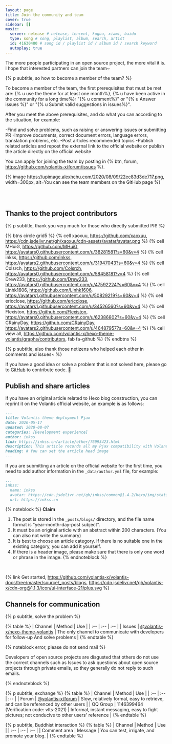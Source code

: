 ```yaml
---
layout: page
title: Join the community and team
cover: true
sidebar: []
music:
  server: netease # netease, tencent, kugou, xiami, baidu
  type: song # song, playlist, album, search, artist
  id: 41630480 # song id / playlist id / album id / search keyword
  autoplay: true
---
```


The more people participating in an open source project, the more vital it is. I hope that interested partners can join the team~

{% p subtitle, so how to become a member of the team? %}

To become a member of the team, the first prerequisites that must be met are: {% u use the theme for at least one month%}, {% u have been active in the community for a long time%}: "{% u comment%}" or "{% u Answer issues %}" or "{% u Submit valid suggestions in issues%}".

After you meet the above prerequisites, and do what you can according to the situation, for example:

-Find and solve problems, such as raising or answering issues or submitting PR
-Improve documents, correct document errors, language errors, translation problems, etc.
-Post articles recommended topics
-Publish related articles and repost the external link to the official website or publish the article directly on the official website

You can apply for joining the team by posting in {% btn, forum, https://github.com/volantis-x/forum/issues %}.

{% image https://upimage.alexhchu.com/2020/08/09/22ec83d3de717.png, width=300px, alt=You can see the team members on the GitHub page %}

<!-- more -->

<br><br>

## Thanks to the project contributors

{% p subtitle, thank you very much for those who directly submitted PR! %}

{% btns circle grid5 %}
{% cell xaoxuu, https://github.com/xaoxuu, https://cdn.jsdelivr.net/gh/xaoxuu/cdn-assets/avatar/avatar.png %}
{% cell MHuiG, https://github.com/MHuiG, https://avatars0.githubusercontent.com/u/38281581?s=60&v=4 %}
{% cell inkss, https://github.com/inkss, https://avatars2.githubusercontent.com/u/31947043?s=60&v=4 %}
{% cell Colsrch, https://github.com/Colsrch, https://avatars0.githubusercontent.com/u/58458181?v=4 %}
{% cell Drew233, https://github.com/Drew233, https://avatars0.githubusercontent.com/u/47592224?s=60&v=4 %}
{% cell Linhk1606, https://github.com/Linhk1606, https://avatars1.githubusercontent.com/u/50829219?s=60&v=4 %}
{% cell ericclose, https://github.com/ericclose, https://avatars1.githubusercontent.com/u/34526560?s=60&v=4 %}
{% cell Flexiston, https://github.com/Flexiston, https://avatars0.githubusercontent.com/u/62386802?s=60&v=4 %}
{% cell CRainyDay, https://github.com/CRainyDay, https://avatars2.githubusercontent.com/u/46487957?s=60&v=4 %}
{% cell view all, https://github.com/volantis-x/hexo-theme-volantis/graphs/contributors, fab fa-github %}
{% endbtns %}

{% p subtitle, also thank those netizens who helped each other in comments and issues~ %}

If you have a good idea or solve a problem that is not solved here, please go to [GitHub](https://github.com/volantis-x/hexo-theme-volantis/) to contribute code. 👏

## Publish and share articles

If you have an original article related to Hexo blog construction, you can reprint it on the Volantis official website, an example is as follows:

```md _posts/blogs/2020-05-17-pjax.md
---
title: Volantis theme deployment Pjax
date: 2020-05-17
updated: 2020-08-07
categories: [Development experience]
author: inkss
link: https://inkss.cn/article/other/76993423.html
description: This article records all my Pjax compatibility with Volantis theme, it is probably a record~
headimg: # You can set the article head image
---
```

If you are submitting an article on the official website for the first time, you need to add author information in the `_data/author.yml` file, for example:

```yaml _data/author.yml
...
inkss:
  name: inkss
  avatar: https://cdn.jsdelivr.net/gh/inkss/common@1.4.2/hexo/img/static/avatar.jpg
  url: https://inkss.cn
```


{% noteblock %}
**Claim**
1. The post is stored in the `_posts/blogs/` directory, and the file name format is "year-month-day-post subject".
2. It must be an original article with an abstract within 200 characters. (You can also not write the summary)
3. It is best to choose an article category. If there is no suitable one in the existing category, you can add it yourself.
4. If there is a header image, please make sure that there is only one word or phrase in the image.
{% endnoteblock %}

<br>

{% link Get started, https://github.com/volantis-x/volantis-docs/tree/master/source/_posts/blogs, https://cdn.jsdelivr.net/gh/volantis-x/cdn-org@1.1.3/icon/ui-interface-21/plus.svg  %}

## Channels for communication

{% p subtitle, solve the problem %}

{% table %}
| Channel | Method | Use |
| :-- | :-- | :-- |
| Issues | [@volantis-x/hexo-theme-volantis](https://github.com/volantis-x/hexo-theme-volantis/issues/) | The only channel to communicate with developers for follow-up And solve problems |
{% endtable %}

{% noteblock error, please do not send mail %}

Developers of open source projects are disgusted that others do not use the correct channels such as Issues to ask questions about open source projects through private emails, so they generally do not reply to such emails.

{% endnoteblock %}

{% p subtitle, exchange %}
{% table %}
| Channel | Method | Use |
| :-- | :-- | :-- |
| Forum | [@volantis-x/forum](https://github.com/volantis-x/forum/issues/) | Slow, relatively formal, easy to retrieve, and can be referenced by other users |
| QQ Group | 1146399464 (Verification code: <psw>vlts-2021</psw>) | Informal, instant messaging, easy to fight pictures; not conducive to other users' reference |
{% endtable %}

{% p subtitle, Buddhist interaction %}
{% table %}
| Channel | Method | Use |
| :-- | :-- | :-- |
| Comment area | Message | You can test, irrigate, and promote your blog. |
{% endtable %}
